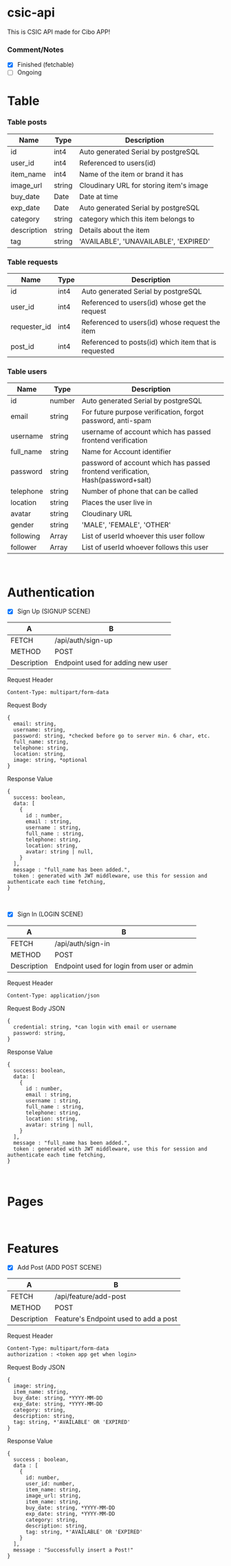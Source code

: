 # csic-api

This is CSIC API made for Cibo APP!

### Comment/Notes
- [x] Finished (fetchable)
- [ ] Ongoing 

# Table

### Table posts

| Name | Type | Description |
| ---- | ---- | ----------- |
| id  | int4 | Auto generated Serial by postgreSQL |
| user_id  | int4 | Referenced to users(id) |
| item_name  | int4 | Name of the item or brand it has |
| image_url | string | Cloudinary URL for storing item's image |
| buy_date  | Date | Date at time |
| exp_date  | Date | Auto generated Serial by postgreSQL |
| category  | string | category which this item belongs to |
| description  | string | Details about the item |
| tag  | string | 'AVAILABLE', 'UNAVAILABLE', 'EXPIRED' |

### Table requests

| Name | Type | Description |
| ---- | ---- | ----------- |
| id  | int4 | Auto generated Serial by postgreSQL |
| user_id  | int4 | Referenced to users(id) whose get the request |
| requester_id  | int4 | Referenced to users(id) whose request the item |
| post_id | int4 | Referenced to posts(id) which item that is requested |

### Table users

| Name | Type | Description |
| ---- | ---- | ----------- |
| id  | number | Auto generated Serial by postgreSQL |
| email | string | For future purpose verification, forgot password, anti-spam | -> can change
| username | string | username of account which has passed frontend verification |
| full_name | string | Name for Account identifier |
| password | string | password of account which has passed frontend verification, Hash(password+salt) |
| telephone | string | Number of phone that can be called  |
| location | string | Places the user live in |
| avatar | string | Cloudinary URL |
| gender | string | 'MALE', 'FEMALE', 'OTHER' |
| following | Array<number> | List of userId whoever this user follow |
| follower | Array<number> | List of userId whoever follows this user |

<br/>
  
# Authentication

- [X] Sign Up (SIGNUP SCENE)

| A | B |
| ----------- | ------------- |
| FETCH       | /api/auth/sign-up |
| METHOD      | POST |
| Description | Endpoint used for adding new user |

Request Header
```
Content-Type: multipart/form-data
```

Request Body
```
{
  email: string,
  username: string,
  password: string, *checked before go to server min. 6 char, etc.
  full_name: string,
  telephone: string,
  location: string,
  image: string, *optional
}
```

Response Value
```
{
  success: boolean,
  data: [
    {
      id : number,
      email : string,
      username : string,
      full_name : string,
      telephone: string,
      location: string,
      avatar: string | null,
    }
  ],
  message : "full_name has been added.",
  token : generated with JWT middleware, use this for session and authenticate each time fetching,
}
```
<br/>

- [X] Sign In (LOGIN SCENE)

| A | B |
| ----------- | ------------- |
| FETCH       | /api/auth/sign-in  |
| METHOD      | POST |
| Description | Endpoint used for login from user or admin |

Request Header
```
Content-Type: application/json
```

Request Body JSON
```
{
  credential: string, *can login with email or username
  password: string,
}
```

Response Value
```
{
  success: boolean,
  data: [
    {
      id : number,
      email : string,
      username : string,
      full_name : string,
      telephone: string,
      location: string,
      avatar: string | null,
    }
  ],
  message : "full_name has been added.",
  token : generated with JWT middleware, use this for session and authenticate each time fetching,
}
```
<br/>

# Pages


<br/>


# Features

- [X] Add Post (ADD POST SCENE)

| A | B |
| ----------- | ------------- |
| FETCH       | /api/feature/add-post |
| METHOD      | POST |
| Description | Feature's Endpoint used to add a post |

Request Header
```
Content-Type: multipart/form-data
authorization : <token app get when login>
```

Request Body JSON
```
{
  image: string,
  item_name: string,
  buy_date: string, *YYYY-MM-DD
  exp_date: string, *YYYY-MM-DD
  category: string,
  description: string,
  tag: string, *'AVAILABLE' OR 'EXPIRED'
}
```

Response Value
```
{
  success : boolean,
  data : [
    {
      id: number,
      user_id: number,
      item_name: string,
      image_url: string,
      item_name: string,
      buy_date: string, *YYYY-MM-DD
      exp_date: string, *YYYY-MM-DD
      category: string,
      description: string,
      tag: string, *'AVAILABLE' OR 'EXPIRED'
    }
  ],
  message : "Successfully insert a Post!"
}
```
<br/>
